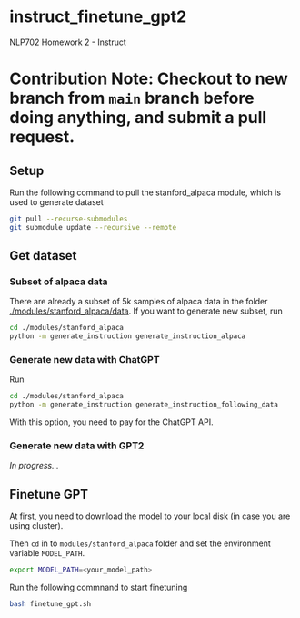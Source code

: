 # instruct_finetune_gpt2
NLP702 Homework 2 - Instruct

# **Contribution Note: Checkout to new branch from `main` branch before doing anything, and submit a pull request.**

## Setup

Run the following command to pull the stanford_alpaca module, which is used to generate
dataset

```bash
git pull --recurse-submodules
git submodule update --recursive --remote
```

## Get dataset

### Subset of alpaca data

There are already a subset of 5k samples of alpaca data in the folder [./modules/stanford_alpaca/data](./modules/stanford_alpaca/data/). If you want to generate new subset, run

```bash
cd ./modules/stanford_alpaca
python -m generate_instruction generate_instruction_alpaca
```

### Generate new data with ChatGPT

Run

```bash
cd ./modules/stanford_alpaca
python -m generate_instruction generate_instruction_following_data
```

With this option, you need to pay for the ChatGPT API.

### Generate new data with GPT2

*In progress...*

## Finetune GPT

At first, you need to download the model to your local disk (in case you are using cluster).

Then `cd` in to `modules/stanford_alpaca` folder and set the environment variable `MODEL_PATH`.

```bash
export MODEL_PATH=<your_model_path>
```

Run the following commnand to start finetuning

```bash
bash finetune_gpt.sh
```